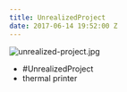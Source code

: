 ```yaml
---
title: UnrealizedProject
date: 2017-06-14 19:52:00 Z
---
```


![unrealized-project.jpg](/uploads/unrealized-project.jpg)

- #UnrealizedProject
- thermal printer

